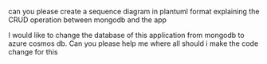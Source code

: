 can you please create a sequence diagram in plantuml format explaining the CRUD operation between mongodb and the app


I would like to change the database of this application from mongodb to azure cosmos db. Can you please help me where all should i make the code change for this
